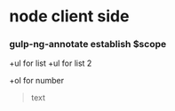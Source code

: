 # node client side
### gulp-ng-annotate establish $scope
+ul for list
  +ul for list 2
  
 +ol for number
 > text
